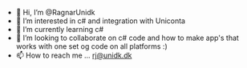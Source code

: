 - 👋 Hi, I’m @RagnarUnidk
- 👀 I’m interested in c# and integration with Uniconta
- 🌱 I’m currently learning c#
- 💞️ I’m looking to collaborate on c# code and how to make app's that works with one set og code on all platforms :)
- 📫 How to reach me ... rj@unidk.dk

<!---
RagnarUnidk/RagnarUnidk is a ✨ special ✨ repository because its `README.md` (this file) appears on your GitHub profile.
You can click the Preview link to take a look at your changes.
--->
